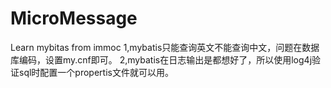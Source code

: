 # MicroMessage
Learn mybitas from immoc
1,mybatis只能查询英文不能查询中文，问题在数据库编码，设置my.cnf即可。
2,mybatis在日志输出是都想好了，所以使用log4j验证sql时配置一个propertis文件就可以用。
